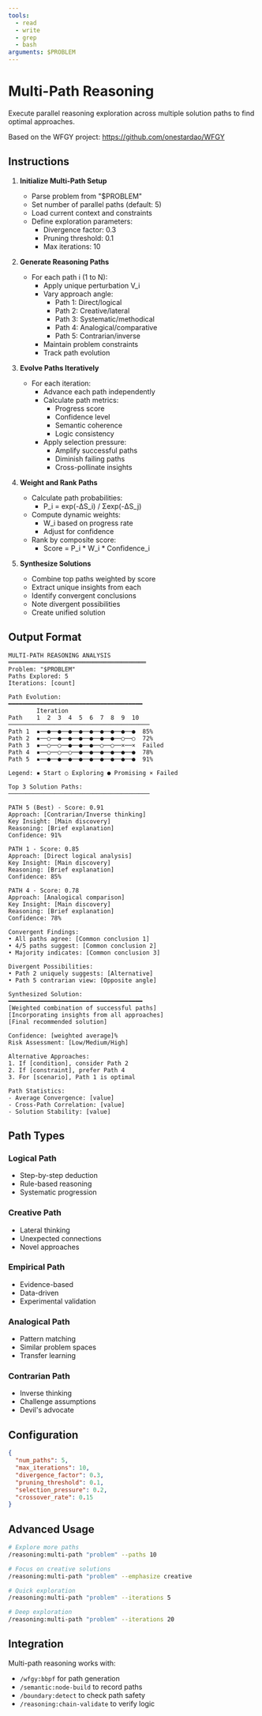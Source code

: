 ```yaml
---
tools:
  - read
  - write
  - grep
  - bash
arguments: $PROBLEM
---
```


# Multi-Path Reasoning

Execute parallel reasoning exploration across multiple solution paths to find optimal approaches.

Based on the WFGY project: https://github.com/onestardao/WFGY

## Instructions

1. **Initialize Multi-Path Setup**
   - Parse problem from "$PROBLEM"
   - Set number of parallel paths (default: 5)
   - Load current context and constraints
   - Define exploration parameters:
     * Divergence factor: 0.3
     * Pruning threshold: 0.1
     * Max iterations: 10

2. **Generate Reasoning Paths**
   - For each path i (1 to N):
     * Apply unique perturbation V_i
     * Vary approach angle:
       - Path 1: Direct/logical
       - Path 2: Creative/lateral
       - Path 3: Systematic/methodical
       - Path 4: Analogical/comparative
       - Path 5: Contrarian/inverse
     * Maintain problem constraints
     * Track path evolution

3. **Evolve Paths Iteratively**
   - For each iteration:
     * Advance each path independently
     * Calculate path metrics:
       - Progress score
       - Confidence level
       - Semantic coherence
       - Logic consistency
     * Apply selection pressure:
       - Amplify successful paths
       - Diminish failing paths
       - Cross-pollinate insights

4. **Weight and Rank Paths**
   - Calculate path probabilities:
     * P_i = exp(-ΔS_i) / Σexp(-ΔS_j)
   - Compute dynamic weights:
     * W_i based on progress rate
     * Adjust for confidence
   - Rank by composite score:
     * Score = P_i * W_i * Confidence_i

5. **Synthesize Solutions**
   - Combine top paths weighted by score
   - Extract unique insights from each
   - Identify convergent conclusions
   - Note divergent possibilities
   - Create unified solution

## Output Format

```
MULTI-PATH REASONING ANALYSIS
═══════════════════════════════════════
Problem: "$PROBLEM"
Paths Explored: 5
Iterations: [count]

Path Evolution:
━━━━━━━━━━━━━━━━━━━━━━━━━━━━━━━━━━━━━━
        Iteration
Path    1  2  3  4  5  6  7  8  9  10
────────────────────────────────────────
Path 1  ▪──●──●──●──●──●──●──●──●──●  85%
Path 2  ▪──○──●──●──●──●──●──●──○──○  72%
Path 3  ▪──○──○──●──●──●──○──○──×──×  Failed
Path 4  ▪──○──○──○──●──●──●──●──●──●  78%
Path 5  ▪──●──●──●──●──●──●──●──●──●  91%

Legend: ▪ Start ○ Exploring ● Promising × Failed

Top 3 Solution Paths:
────────────────────────────────────────

PATH 5 (Best) - Score: 0.91
Approach: [Contrarian/Inverse thinking]
Key Insight: [Main discovery]
Reasoning: [Brief explanation]
Confidence: 91%

PATH 1 - Score: 0.85
Approach: [Direct logical analysis]
Key Insight: [Main discovery]
Reasoning: [Brief explanation]
Confidence: 85%

PATH 4 - Score: 0.78
Approach: [Analogical comparison]
Key Insight: [Main discovery]
Reasoning: [Brief explanation]
Confidence: 78%

Convergent Findings:
• All paths agree: [Common conclusion 1]
• 4/5 paths suggest: [Common conclusion 2]
• Majority indicates: [Common conclusion 3]

Divergent Possibilities:
• Path 2 uniquely suggests: [Alternative]
• Path 5 contrarian view: [Opposite angle]

Synthesized Solution:
━━━━━━━━━━━━━━━━━━━━━━━━━━━━━━━━━━━━━━
[Weighted combination of successful paths]
[Incorporating insights from all approaches]
[Final recommended solution]

Confidence: [weighted average]%
Risk Assessment: [Low/Medium/High]

Alternative Approaches:
1. If [condition], consider Path 2
2. If [constraint], prefer Path 4
3. For [scenario], Path 1 is optimal

Path Statistics:
- Average Convergence: [value]
- Cross-Path Correlation: [value]
- Solution Stability: [value]
```

## Path Types

### Logical Path
- Step-by-step deduction
- Rule-based reasoning
- Systematic progression

### Creative Path
- Lateral thinking
- Unexpected connections
- Novel approaches

### Empirical Path
- Evidence-based
- Data-driven
- Experimental validation

### Analogical Path
- Pattern matching
- Similar problem spaces
- Transfer learning

### Contrarian Path
- Inverse thinking
- Challenge assumptions
- Devil's advocate

## Configuration

```json
{
  "num_paths": 5,
  "max_iterations": 10,
  "divergence_factor": 0.3,
  "pruning_threshold": 0.1,
  "selection_pressure": 0.2,
  "crossover_rate": 0.15
}
```

## Advanced Usage

```bash
# Explore more paths
/reasoning:multi-path "problem" --paths 10

# Focus on creative solutions
/reasoning:multi-path "problem" --emphasize creative

# Quick exploration
/reasoning:multi-path "problem" --iterations 5

# Deep exploration
/reasoning:multi-path "problem" --iterations 20
```

## Integration

Multi-path reasoning works with:
- `/wfgy:bbpf` for path generation
- `/semantic:node-build` to record paths
- `/boundary:detect` to check path safety
- `/reasoning:chain-validate` to verify logic
